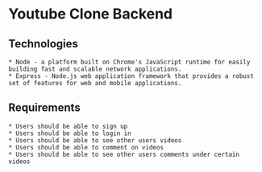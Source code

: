 # Youtube Clone Backend

## Technologies
    * Node - a platform built on Chrome's JavaScript runtime for easily building fast and scalable network applications.
    * Express - Node.js web application framework that provides a robust set of features for web and mobile applications.


## Requirements
    * Users should be able to sign up
    * Users should be able to login in 
    * Users should be able to see other users videos
    * Users should be able to comment on videos
    * Users should be able to see other users comments under certain videos

